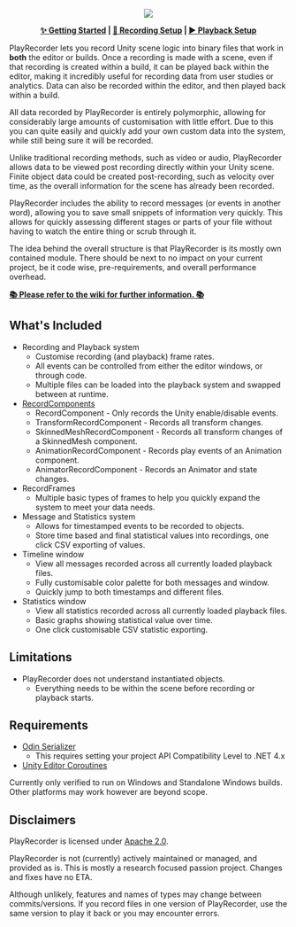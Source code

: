 <p align="center">
  <img src="https://user-images.githubusercontent.com/6281246/117145497-206d9f00-adab-11eb-82a7-065c3fecdcc9.png" />
</p>

<p align="center">
<b>
  <a href="https://github.com/ultraleap/PlayRecorder/wiki/Getting-Started">✨ Getting Started</a> |
  <a href="https://github.com/ultraleap/PlayRecorder/wiki/Recording-Setup">🔴 Recording Setup</a> |
  <a href="https://github.com/ultraleap/PlayRecorder/wiki/Playback-Setup">▶ Playback Setup</a>
</b>
</p>

PlayRecorder lets you record Unity scene logic into binary files that work in **both** the editor or builds. Once a recording is made with a scene, even if that recording is created within a build, it can be played back within the editor, making it incredibly useful for recording data from user studies or analytics. Data can also be recorded within the editor, and then played back within a build.

All data recorded by PlayRecorder is entirely polymorphic, allowing for considerably large amounts of customisation with little effort. Due to this you can quite easily and quickly add your own custom data into the system, while still being sure it will be recorded.

Unlike traditional recording methods, such as video or audio, PlayRecorder allows data to be viewed post recording directly within your Unity scene. Finite object data could be created post-recording, such as velocity over time, as the overall information for the scene has already been recorded.

PlayRecorder includes the ability to record messages (or events in another word), allowing you to save small snippets of information very quickly. This allows for quickly assessing different stages or parts of your file without having to watch the entire thing or scrub through it.

The idea behind the overall structure is that PlayRecorder is its mostly own contained module. There should be next to no impact on your current project, be it code wise, pre-requirements, and overall performance overhead.

**[📚 Please refer to the wiki for further information. 📚](https://github.com/ultraleap/PlayRecorder/wiki)**

## What's Included
- Recording and Playback system
  - Customise recording (and playback) frame rates.
  - All events can be controlled from either the editor windows, or through code.
  - Multiple files can be loaded into the playback system and swapped between at runtime.
- [RecordComponents](Scripts/Components)
  - RecordComponent - Only records the Unity enable/disable events.
  - TransformRecordComponent - Records all transform changes.
  - SkinnedMeshRecordComponent - Records all transform changes of a SkinnedMesh component.
  - AnimationRecordComponent - Records play events of an Animation component.
  - AnimatorRecordComponent - Records an Animator and state changes.
- RecordFrames
  - Multiple basic types of frames to help you quickly expand the system to meet your data needs.
- Message and Statistics system
  - Allows for timestamped events to be recorded to objects.
  - Store time based and final statistical values into recordings, one click CSV exporting of values.
- Timeline window
  - View all messages recorded across all currently loaded playback files.
  - Fully customisable color palette for both messages and window.
  - Quickly jump to both timestamps and different files.
- Statistics window
  - View all statistics recorded across all currently loaded playback files.
  - Basic graphs showing statistical value over time.
  - One click customisable CSV statistic exporting.

## Limitations
- PlayRecorder does not understand instantiated objects.
  - Everything needs to be within the scene before recording or playback starts.

## Requirements
- [Odin Serializer](https://github.com/TeamSirenix/odin-serializer)
  - This requires setting your project API Compatibility Level to .NET 4.x
- [Unity Editor Coroutines](https://docs.unity3d.com/Packages/com.unity.editorcoroutines@1.0/manual/index.html)

Currently only verified to run on Windows and Standalone Windows builds. Other platforms may work however are beyond scope.

## Disclaimers
PlayRecorder is licensed under [Apache 2.0](LICENSE).

PlayRecorder is not (currently) actively maintained or managed, and provided as is. This is mostly a research focused passion project. Changes and fixes have no ETA.

Although unlikely, features and names of types may change between commits/versions. If you record files in one version of PlayRecorder, use the same version to play it back or you may encounter errors.

